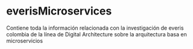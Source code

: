 # everisMicroservices
Contiene toda la información relacionada con la investigación de everis colombia de la línea de Digital Architecture sobre la arquitectura basa en microservicios

